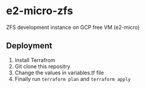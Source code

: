 # e2-micro-zfs
ZFS development instance on GCP free VM (e2-micro)

## Deployment
1. Install Terrafrom
2. Git clone this repositry
3. Change the values in variables.tf file
4. Finally run `terraform plan` and `terraform apply`
